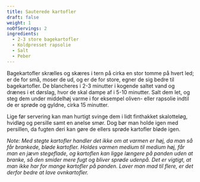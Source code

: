 ```yaml
---
title: Sauterede kartofler
draft: false
weight: 1
noOfServings: 2
ingredients:
  - 2-3 store bagekartofler
  - Koldpresset rapsolie
  - Salt
  - Peber
---
```


Bagekartofler skrælles og skæres i tern på cirka en stor tomme på hvert
led; er de for små, moser de ud, og er de for store, egner de sig bedre
til bagekartofler. De blancheres i 2-3 minutter i kogende saltet vand og
drænes i et dørslag, hvor de skal dampe af i 5-10 minutter. Salt dem
let, og steg dem under middelhøj varme i for eksempel oliven- eller
rapsolie indtil de er sprøde og gyldne, cirka 15 minutter.

Lige før servering kan man hurtigt svinge dem i lidt finthakket
skalotteløg, hvidløg og persille samt en anelse smør. Dog bør man holde
igen med persillen, da fugten deri kan gøre de ellers sprøde kartofler
bløde igen.

*Note: Med stegte kartofler handler det ikke om at varmen er høj, da man
så får brankede, bløde kartofler. Holdes varmen medium til medium høj,
får man en jævn stegeflade, og kartoflen kan ligge længere på panden
uden at branke, så den smider mere fugt og bliver sprøde udenpå. Det er
vigtigt, at man ikke har for mange kartofler på panden. Laver man mad
til flere, er det derfor bedre at lave ovnkartofler.*

